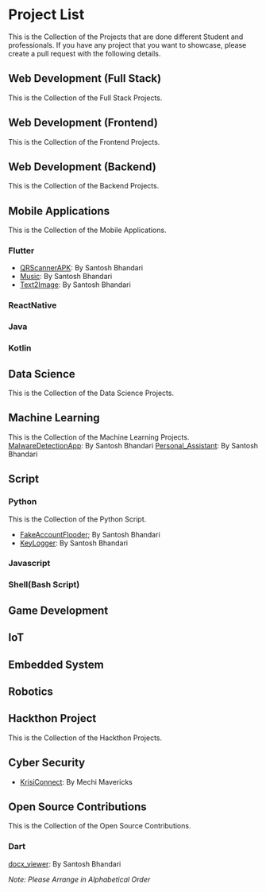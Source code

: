 # Project List
This is the Collection of the Projects that are done different Student and professionals. If you have any project that you want to showcase, please create a pull request with the following details.


## Web Development (Full Stack)
This is the Collection of the Full Stack Projects.

<!-- - [Project Name](https://github.com/username/project-repo): Brief description of the project. -->

## Web Development (Frontend)
This is the Collection of the Frontend Projects.

## Web Development (Backend)
This is the Collection of the Backend Projects.

## Mobile Applications
This is the Collection of the Mobile Applications.
<!-- - [Project Name](https://github.com/username/project-repo): Brief description of the project. -->
### Flutter
- [QRScannerAPK](https://github.com/santoshvandari/QRScannerAPK): By Santosh Bhandari
- [Music](https://github.com/santoshvandari/MusicPlayer): By Santosh Bhandari
- [Text2Image](https://github.com/santoshvandari/Image2Text): By Santosh Bhandari

### ReactNative


### Java


### Kotlin


## Data Science
This is the Collection of the Data Science Projects.

<!-- - [Project Name](https://github.com/username/project-repo): Brief description of the project. -->

## Machine Learning
This is the Collection of the Machine Learning Projects.
[MalwareDetectionApp](https://github.com/santoshvandari/MalwareDetectionApp): By Santosh Bhandari
[Personal_Assistant](https://github.com/santoshvandari/Personal_Assistant): By Santosh Bhandari


<!-- - [Project Name](https://): Brief description of the project. -->

## Script
### Python
This is the Collection of the Python Script.
- [FakeAccountFlooder](https://github.com/santoshvandari/FakeAccountFlooder); By Santosh Bhandari
- [KeyLogger](https://github.com/santoshvandari/KeyLogger): By Santosh Bhandari

### Javascript


### Shell(Bash Script)


## Game Development


## IoT


## Embedded System

## Robotics


## Hackthon Project
This is the Collection of the Hackthon Projects.
## Cyber Security
- [KrisiConnect](https://github.com/santoshvandari/KrisiConnect): By Mechi Mavericks

## Open Source Contributions
This is the Collection of the Open Source Contributions.
### Dart
[docx_viewer](https://pub.dev/packages/docx_viewer): By Santosh Bhandari

<!-- - [Project Name](https://github.com/username/project-repo): Brief description of the project. -->



*Note: Please Arrange in Alphabetical Order*